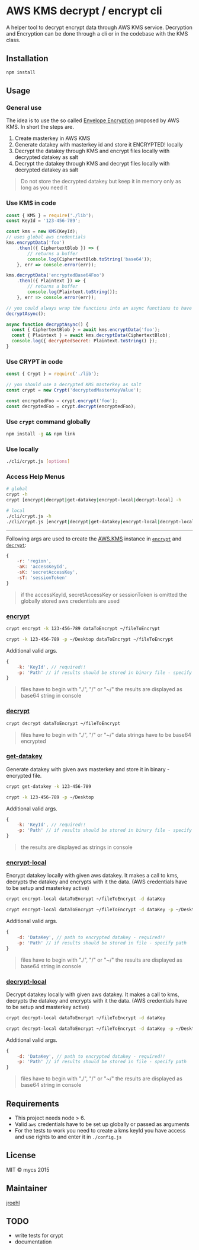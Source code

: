 # AWS KMS decrypt / encrypt cli

A helper tool to decrypt encrypt data through AWS KMS service. Decryption and Encryption can be done through a cli or in the codebase with the KMS class.

## Installation

```bash
npm install
```

## Usage

### General use
The idea is to use the so called [Envelope Encryption](http://docs.aws.amazon.com/kms/latest/developerguide/workflow.html "Envelope Encryption") proposed by AWS KMS.
In short the steps are.
1. Create masterkey in AWS KMS
2. Generate datakey with masterkey id and store it ENCRYPTED! locally
3. Decrypt the datakey through KMS and encrypt files locally with decrypted datakey as salt
4. Decrypt the datakey through KMS and decrypt files locally with decrypted datakey as salt

> Do not store the decrypted datakey but keep it in memory only as long as you need it

### Use KMS in code

```javascript
const { KMS } = require('./lib');
const KeyId = '123-456-789';

const kms = new KMS(KeyId);
// uses global aws credentials
kms.encryptData('foo')
    .then(({ CiphertextBlob }) => {
        // returns a buffer
        console.log(CiphertextBlob.toString('base64'));
    }, err => console.error(err));

kms.decryptData('encryptedBase64Foo')
    .then(({ Plaintext }) => {
        // returns a buffer
        console.log(Plaintext.toString());
    }, err => console.error(err));

// you could always wrap the functions into an async functions to have an synchronous workflow
decryptAsync();

async function decryptAsync() {
  const { CiphertextBlob } = await kms.encryptData('foo');
  const { Plaintext } = await kms.decryptData(CiphertextBlob);
  console.log({ decryptedSecret: Plaintext.toString() });
}
```

### Use CRYPT in code

```javascript
const { Crypt } = require('./lib');

// you should use a decrypted KMS masterkey as salt
const crypt = new Crypt('decryptedMasterKeyValue');

const encryptedFoo = crypt.encrypt('foo');
const decryptedFoo = crypt.decrypt(encryptedFoo);

```

### Use `crypt` command globally
```bash
npm install -g && npm link
```

### Use locally
```bash
./cli/crypt.js [options]
```

### Access Help Menus

```bash
# global
crypt -h
crypt [encrypt|decrypt|get-datakey|encrypt-local|decrypt-local] -h

# local
./cli/crypt.js -h
./cli/crypt.js [encrypt|decrypt|get-datakey|encrypt-local|decrypt-local] -h
```
___

Following args are used to create the [AWS.KMS](http://docs.aws.amazon.com/AWSJavaScriptSDK/latest/AWS/KMS.html#constructor-property "AWS.KMS") instance in [`encrypt`](#encrypt) and [`decrypt`](#decrypt):

```javascript
{
    -r: 'region',
    -aK: 'accessKeyId',
    -sK: 'secretAccessKey',
    -sT: 'sessionToken'
}
```

> if the accessKeyId, secretAccessKey or sessionToken is omitted the globally stored aws credentials are used

<a name="encrypt"></a>
### [encrypt](http://docs.aws.amazon.com/AWSJavaScriptSDK/latest/AWS/KMS.html#encrypt-property "encrypt aws docu")

```bash
crypt encrypt -k 123-456-789 dataToEncrypt ~/fileToEncrypt

crypt -k 123-456-789 -p ~/Desktop dataToEncrypt ~/fileToEncrypt
```

Additional valid args.
```javascript
{
    -k: 'KeyId', // required!!
    -p: 'Path' // if results should be stored in binary file - specify path
}
```

> files have to begin with "./", "/" or "~/"
> the results are displayed as base64 string in console

<a name="decrypt"></a>
### [decrypt](http://docs.aws.amazon.com/AWSJavaScriptSDK/latest/AWS/KMS.html#decrypt-property "decrypt aws docu")

```bash
crypt decrypt dataToEncrypt ~/fileToEncrypt
```
> files have to begin with "./", "/" or "~/"
> data strings have to be base64 encrypted

<a name="get-datakey"></a>
### [get-datakey](http://docs.aws.amazon.com/AWSJavaScriptSDK/latest/AWS/KMS.html#generateDataKey-property "generateDataKey aws docu")

Generate datakey with given aws masterkey and store it in binary - encrypted file.

```bash
crypt get-datakey -k 123-456-789

crypt -k 123-456-789 -p ~/Desktop
```

Additional valid args.
```javascript
{
    -k: 'KeyId', // required!!
    -p: 'Path' // if results should be stored in binary file - specify path
}
```

> the results are displayed as strings in console

<a name="encrypt-local"></a>
### [encrypt-local](https://nodejs.org/api/crypto.html#crypto_class_cipher "crypto nodejs docu")

Encrypt datakey locally with given aws datakey. It makes a call to kms, decrypts the datakey and encrypts with it the data. (AWS credentials have to be setup and masterkey active)

```bash
crypt encrypt-local dataToEncrypt ~/fileToEncrypt -d dataKey

crypt encrypt-local dataToEncrypt ~/fileToEncrypt -d dataKey -p ~/Desktop
```

Additional valid args.
```javascript
{
    -d: 'DataKey', // path to encrypted datakey - required!!
    -p: 'Path' // if results should be stored in file - specify path
}
```

> files have to begin with "./", "/" or "~/"
> the results are displayed as base64 string in console

<a name="decrypt-local"></a>
### [decrypt-local](https://nodejs.org/api/crypto.html#crypto_class_cipher "crypto nodejs docu")

Decrypt datakey locally with given aws datakey. It makes a call to kms, decrypts the datakey and encrypts with it the data. (AWS credentials have to be setup and masterkey active)

```bash
crypt decrypt-local dataToEncrypt ~/fileToEncrypt -d dataKey

crypt decrypt-local dataToEncrypt ~/fileToEncrypt -d dataKey -p ~/Desktop
```

Additional valid args.
```javascript
{
    -d: 'DataKey', // path to encrypted datakey - required!!
    -p: 'Path' // if results should be stored in file - specify path
}
```

> files have to begin with "./", "/" or "~/"
> the results are displayed as base64 string in console


## Requirements

- This project needs node > 6.
- Valid `aws` credentials have to be set up globally or passed as arguments
- For the tests to work you need to create a kms keyId you have access and use rights to and enter it in `./config.js`

## License
MIT
© mycs 2015

## Maintainer
[jroehl](https://github.com/jroehl "jroehl")

## TODO
- write tests for crypt
- documentation